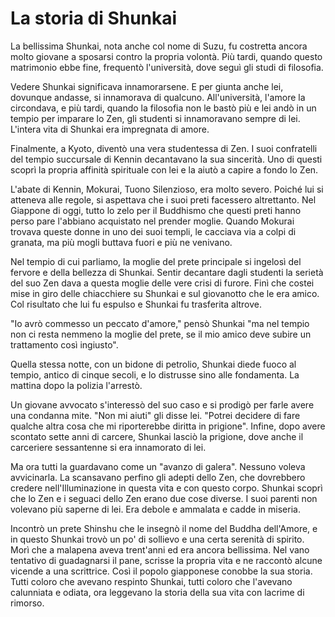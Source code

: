 # La storia di Shunkai

La bellissima Shunkai, nota anche col nome di Suzu, fu costretta ancora molto giovane a sposarsi contro la propria volontà. Più tardi, quando questo matrimonio ebbe fine, frequentò l'università, dove seguì gli studi di filosofia.

Vedere Shunkai significava innamorarsene. E per giunta anche lei, dovunque andasse, si innamorava di qualcuno. All'università, l'amore la circondava, e più tardi, quando la filosofia non le bastò più e lei andò in un tempio per imparare lo Zen, gli studenti si innamoravano sempre di lei. L'intera vita di Shunkai era impregnata di amore.

Finalmente, a Kyoto, diventò una vera studentessa di Zen. I suoi confratelli del tempio succursale di Kennin decantavano la sua sincerità. Uno di questi scoprì la propria affinità spirituale con lei e la aiutò a capire a fondo lo Zen.

L'abate di Kennin, Mokurai, Tuono Silenzioso, era molto severo. Poiché lui si atteneva alle regole, si aspettava che i suoi preti facessero altrettanto. Nel Giappone di oggi, tutto lo zelo per il Buddhismo che questi preti hanno perso pare l'abbiano acquistato nel prender moglie. Quando Mokurai trovava queste donne in uno dei suoi templi, le cacciava via a colpi di granata, ma più mogli buttava fuori e più ne venivano.

Nel tempio di cui parliamo, la moglie del prete principale si ingelosì del fervore e della bellezza di Shunkai. Sentir decantare dagli studenti la serietà del suo Zen dava a questa moglie delle vere crisi di furore. Finì che costei mise in giro delle chiacchiere su Shunkai e sul giovanotto che le era amico. Col risultato che lui fu espulso e Shunkai fu trasferita altrove.

"Io avrò commesso un peccato d'amore," pensò Shunkai "ma nel tempio non ci resta nemmeno la moglie del prete, se il mio amico deve subire un trattamento così ingiusto".

Quella stessa notte, con un bidone di petrolio, Shunkai diede fuoco al tempio, antico di cinque secoli, e lo distrusse sino alle fondamenta. La mattina dopo la polizia l'arrestò.

Un giovane avvocato s'interessò del suo caso e si prodigò per farle avere una condanna mite. "Non mi aiuti" gli disse lei. "Potrei decidere di fare qualche altra cosa che mi riporterebbe diritta in prigione". Infine, dopo avere scontato sette anni di carcere, Shunkai lasciò la prigione, dove anche il carceriere sessantenne si era innamorato di lei.

Ma ora tutti la guardavano come un "avanzo di galera". Nessuno voleva avvicinarla. La scansavano perfino gli adepti dello Zen, che dovrebbero credere nell'Illuminazione in questa vita e con questo corpo. Shunkai scoprì che lo Zen e i seguaci dello Zen erano due cose diverse. I suoi parenti non volevano più saperne di lei. Era debole e ammalata e cadde in miseria.

Incontrò un prete Shinshu che le insegnò il nome del Buddha dell'Amore, e in questo Shunkai trovò un po' di sollievo e una certa serenità di spirito. Morì che a malapena aveva trent'anni ed era ancora bellissima. Nel vano tentativo di guadagnarsi il pane, scrisse la propria vita e ne raccontò alcune vicende a una scrittrice. Così il popolo giapponese conobbe la sua storia. Tutti coloro che avevano respinto Shunkai, tutti coloro che l'avevano calunniata e odiata, ora leggevano la storia della sua vita con lacrime di rimorso.
